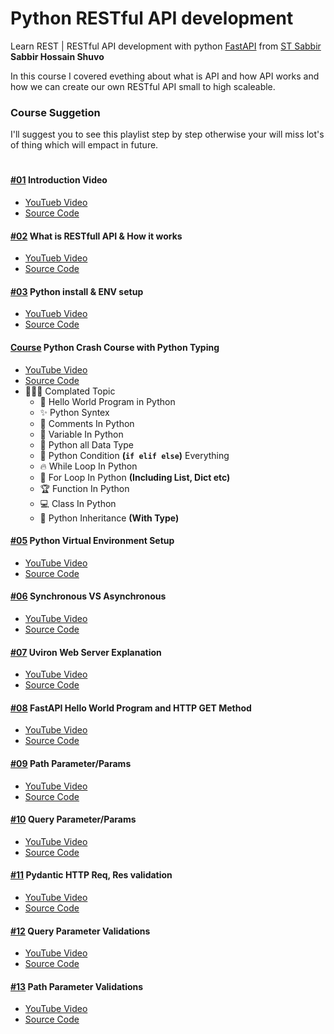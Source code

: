 # Python RESTful API development

Learn REST | RESTful API development with python
[FastAPI](https://fastapi.tiangolo.com/) from
[ST Sabbir](https://youtube.com/@stsabbir) **Sabbir Hossain Shuvo**

In this course I covered evething about what is API and how API works and how we
can create our own RESTful API small to high scaleable.

### Course Suggetion

I'll suggest you to see this playlist step by step otherwise your will miss
lot's of thing which will empact in future.

#

#### [#01](https://youtu.be/kjpGegMonUQ) Introduction Video

- [YouTueb Video](https://youtu.be/kjpGegMonUQ)
- [Source Code](#)

#### [#02](https://youtu.be/cZesBpXBaiE) What is RESTfull API & How it works

- [YouTueb Video](https://youtu.be/cZesBpXBaiE)
- [Source Code](./restfull_api_explain/README.md)

#### [#03](https://youtu.be/wFAmZrWFxbM) Python install & ENV setup

- [YouTueb Video](https://youtu.be/wFAmZrWFxbM)
- [Source Code](./environment/README.md)

#### [Course](https://youtu.be/nJWj__da4aM) Python Crash Course with Python Typing

- [YouTube Video](https://youtu.be/nJWj__da4aM)
- [Source Code](./crash_course/README.md)
- 🧑🏻‍💻 Complated Topic
  - 🎉 Hello World Program in Python
  - ✨ Python Syntex
  - 🐸 Comments In Python
  - 🌟 Variable In Python
  - 🌼 Python all Data Type
  - 👑 Python Condition **(`if elif else`)** Everything
  - 🔥 While Loop In Python
  - 🐢 For Loop In Python **(Including List, Dict etc)**
  - 🏆 Function In Python
  - 💻 Class In Python
  - 🔫 Python Inheritance **(With Type)**

#### [#05](https://youtu.be/K2ne3fwFl5E) Python Virtual Environment Setup

- [YouTube Video](https://youtu.be/K2ne3fwFl5E)
- [Source Code](./environment/README.md)

#### [#06](https://youtu.be/ElSed0SdJaQ) Synchronous VS Asynchronous

- [YouTube Video](https://youtu.be/ElSed0SdJaQ)
- [Source Code](./sync_vs_async/README.md)

#### [#07](https://youtu.be/yFo3b1FIAYM) Uviron Web Server Explanation

- [YouTube Video](https://youtu.be/yFo3b1FIAYM)
- [Source Code](./uvicorn_web_server/README.md)

#### [#08](https://youtu.be/Cbfl8B1XpXY) FastAPI Hello World Program and HTTP GET Method

- [YouTube Video](https://youtu.be/Cbfl8B1XpXY)
- [Source Code](./fastapi_hello/README.md)

#### [#09](https://youtu.be/NErlaiYUR60) Path Parameter/Params

- [YouTube Video](https://youtu.be/NErlaiYUR60)
- [Source Code](./path_params)

#### [#10](https://youtu.be/AcZQwiu4_ko) Query Parameter/Params

- [YouTube Video](https://youtu.be/AcZQwiu4_ko)
- [Source Code](./query_params)

#### [#11](https://youtu.be/JIssK2UWgkI) Pydantic HTTP Req, Res validation

- [YouTube Video](https://youtu.be/JIssK2UWgkI)
- [Source Code](#)

#### [#12](https://youtu.be/Ba_o-Kx3Lpw) Query Parameter Validations

- [YouTube Video](https://youtu.be/Ba_o-Kx3Lpw)
- [Source Code](./query_validations)

#### [#13](https://youtu.be/dWKrarS4-IU) Path Parameter Validations

- [YouTube Video](https://youtu.be/dWKrarS4-IU)
- [Source Code](./path_validations)
